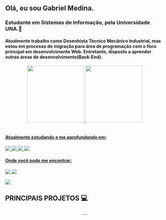 ##  Olá, eu sou Gabriel Medina.

### Estudante em Sistemas de Informação, pela Universidade UNA.📖
#### Atualmente trabalho como Desenhista Técnico Mecânico Industrial, mas estou em processo de migração para área de programação com o foco principal em desenvolvimento Web. Entretanto, disposto a aprender outras áreas de desenvolvimento(Back-End).

<div align="center">
  <a href="https://github.com/gabrielmedina98">
  <img height="180em" src="https://github-readme-stats.vercel.app/api?username=gabrielmedina98&show_icons=true&theme=dracula&include_all_commits=true&count_private=true"/>
  

  
  <img height="180em" src="https://github-readme-stats.vercel.app/api/top-langs/?username=gabrielmedina98&layout=compact&langs_count=7&theme=dracula"/>
</div>
<div style="display: inline_block"><br>
  
  #### Atualmente estudando e me aprofundando em:
  
 <img src="https://img.shields.io/badge/-HTML-db6040?style=for-the-badge&logo=html5&logoColor=white">
  <img src="https://img.shields.io/badge/-CSS-536fdd?style=for-the-badge&logo=css3&logoColor=white">
  <img src="https://img.shields.io/badge/-JavaScript-eee17f?style=for-the-badge&logo=javascript&logoColor=black">
  <img src="https://img.shields.io/badge/-React-7ad8f1?style=for-the-badge&logo=react&logoColor=black">
</div>
  
  
 #### Onde você pode me encontrar:
<div> 
  <a href="https://instagram.com/gabriel_mediina" target="_blank"><img src="https://img.shields.io/badge/-Instagram-%23E4405F?style=for-the-badge&logo=instagram&logoColor=white" target="_blank"></a>
  
 <a href = "mailto:gabriel_r1998@hotmail.com">
  <img src="https://img.shields.io/badge/Microsoft_Outlook-0078D4?style=for-the-badge&logo=microsoft-outlook&logoColor=white">
  </a>  
   
  <a href="https://www.linkedin.com/in/gabriel-medina-83a504120/" target="_blank"><img src="https://img.shields.io/badge/-LinkedIn-%230077B5?style=for-the-badge&logo=linkedin&logoColor=white" target="_blank"></a> 
 

 
</div>
   
  ## PRINCIPAIS PROJETOS 💻 
  
  <div align="center">
  
....
    
</div>

